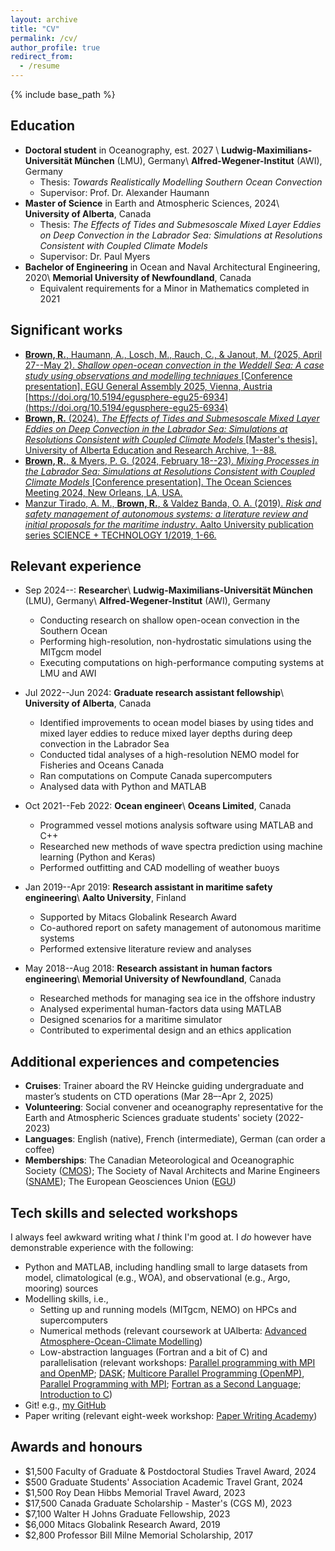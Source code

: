 ```yaml
---
layout: archive
title: "CV"
permalink: /cv/
author_profile: true
redirect_from:
  - /resume
---
```


{% include base_path %}

Education
------
* **Doctoral student** in Oceanography, est. 2027 \\
  **Ludwig-Maximilians-Universität München** (LMU), Germany\\
  **Alfred-Wegener-Institut** (AWI), Germany
  * Thesis: *Towards Realistically Modelling Southern Ocean Convection*
  * Supervisor: Prof. Dr. Alexander Haumann
* **Master of Science** in Earth and Atmospheric Sciences, 2024\\
  **University of Alberta**, Canada
  * Thesis: *The Effects of Tides and Submesoscale Mixed Layer Eddies on Deep Convection in the Labrador Sea: Simulations at Resolutions Consistent with Coupled Climate Models*
  * Supervisor: Dr. Paul Myers
* **Bachelor of Engineering** in Ocean and Naval Architectural Engineering, 2020\\
  **Memorial University of Newfoundland**, Canada
  * Equivalent requirements for a Minor in Mathematics completed in 2021

Significant works
------
* [**Brown, R.**, Haumann, A., Losch, M., Rauch, C., & Janout, M. (2025, April 27--May 2). *Shallow open-ocean convection in the Weddell Sea: A case study using observations and modelling techniques* [Conference presentation]. EGU General Assembly 2025, Vienna, Austria](https://rowanjb.github.io/works/2025_egu25_poster/) [https://doi.org/10.5194/egusphere-egu25-6934](https://doi.org/10.5194/egusphere-egu25-6934)
* [**Brown, R.** (2024). *The Effects of Tides and Submesoscale Mixed Layer Eddies on Deep Convection in the Labrador Sea: Simulations at Resolutions Consistent with Coupled Climate Models* [Master's thesis]. University of Alberta Education and Research Archive, 1--88.](https://doi.org/10.7939/r3-rw65-sp84)
* [**Brown, R.**, & Myers, P. G. (2024, February 18--23). *Mixing Processes in the Labrador Sea: Simulations at Resolutions Consistent with Coupled Climate Models* [Conference presentation]. The Ocean Sciences Meeting 2024, New Orleans, LA, USA.](https://rowanjb.github.io/works/202402_OS_poster/)
* [Manzur Tirado, A. M., **Brown, R.**, & Valdez Banda, O. A. (2019). *Risk and safety management of autonomous systems: a literature review and initial proposals for the maritime industry*. Aalto University publication series SCIENCE + TECHNOLOGY 1/2019, 1-66.](http://urn.fi/URN:ISBN:978-952-60-8499-2)

Relevant experience
------
* Sep 2024--: **Researcher**\\
  **Ludwig-Maximilians-Universität München** (LMU), Germany\\
  **Alfred-Wegener-Institut** (AWI), Germany
  * Conducting research on shallow open-ocean convection in the Southern Ocean
  * Performing high-resolution, non-hydrostatic simulations using the MITgcm model
  * Executing computations on high-performance computing systems at LMU and AWI

* Jul 2022--Jun 2024: **Graduate research assistant fellowship**\\
  **University of Alberta**, Canada
  * Identified improvements to ocean model biases by using tides and mixed layer eddies to reduce mixed layer depths during deep convection in the Labrador Sea 
  * Conducted tidal analyses of a high-resolution NEMO model for Fisheries and Oceans Canada
  * Ran computations on Compute Canada supercomputers
  * Analysed data with Python and MATLAB

* Oct 2021--Feb 2022: **Ocean engineer**\\
  **Oceans Limited**, Canada
  * Programmed vessel motions analysis software using MATLAB and C++
  * Researched new methods of wave spectra prediction using machine learning (Python and Keras) 
  * Performed outfitting and CAD modelling of weather buoys

* Jan 2019--Apr 2019: **Research assistant in maritime safety engineering**\\
  **Aalto University**, Finland
  * Supported by Mitacs Globalink Research Award
  * Co-authored report on safety management of autonomous maritime systems
  * Performed extensive literature review and analyses

* May 2018--Aug 2018: **Research assistant in human factors engineering**\\
  **Memorial University of Newfoundland**, Canada
  * Researched methods for managing sea ice in the offshore industry
  * Analysed experimental human-factors data using MATLAB
  * Designed scenarios for a maritime simulator
  * Contributed to experimental design and an ethics application

Additional experiences and competencies
------
* **Cruises**: Trainer aboard the RV Heincke guiding undergraduate and master’s students
on CTD operations (Mar 28–-Apr 2, 2025)
* **Volunteering**: Social convener and oceanography representative for the Earth and Atmospheric
Sciences graduate students' society (2022-2023)
* **Languages**: English (native), French (intermediate), German (can order a coffee)
* **Memberships**: The Canadian Meteorological and Oceanographic Society ([CMOS](https://www.cmos.ca)); The Society of Naval Architects and Marine Engineers ([SNAME](https://www.sname.org)); The European Geosciences Union ([EGU](https://www.egu.eu))

Tech skills and selected workshops
------
I always feel awkward writing what *I* think I'm good at. I *do* however have demonstrable experience with the following:
* Python and MATLAB, including handling small to large datasets from model, climatological (e.g., WOA), and observational (e.g., Argo, mooring) sources 
* Modelling skills, i.e., 
  * Setting up and running models (MITgcm, NEMO) on HPCs and supercomputers
  * Numerical methods (relevant coursework at UAlberta: [Advanced Atmosphere-Ocean-Climate Modelling](https://apps.ualberta.ca/catalogue/course/eas/571))
  * Low-abstraction languages (Fortran and a bit of C) and parallelisation (relevant workshops: [Parallel programming with MPI and OpenMP](https://www.bremhlr.uni-bremen.de/events/mpi-openmp-workshop/); [DASK](https://training.computeontario.ca/courses/enrol/index.php?id=128); [Multicore Parallel Programming (OpenMP)](https://training.computeontario.ca/courses/enrol/index.php?id=144), [Parallel Programming with MPI](https://training.computeontario.ca/courses/enrol/index.php?id=147); [Fortran as a Second Language](https://training.computeontario.ca/courses/enrol/index.php?id=166); [Introduction to C](https://training.computeontario.ca/courses/enrol/index.php?id=34))
* Git! e.g., [my GitHub](https://github.com/rowanjb)
* Paper writing (relevant eight-week workshop: [Paper Writing Academy](https://tressacademic.com/learn-with-us/publish/pwa/))

Awards and honours
------
* $1,500 Faculty of Graduate & Postdoctoral Studies Travel Award, 2024
* $500 Graduate Students' Association Academic Travel Grant, 2024
* $1,500 Roy Dean Hibbs Memorial Travel Award, 2023
* $17,500 Canada Graduate Scholarship - Master's (CGS M), 2023
* $7,100 Walter H Johns Graduate Fellowship, 2023
* $6,000 Mitacs Globalink Research Award, 2019
* $2,800 Professor Bill Milne Memorial Scholarship, 2017
